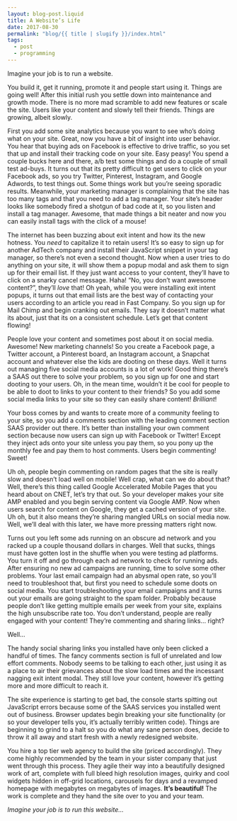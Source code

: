 ```yaml
---
layout: blog-post.liquid
title: A Website’s Life
date: 2017-08-30
permalink: "blog/{{ title | slugify }}/index.html"
tags:
  - post
  - programming
---
```


Imagine your job is to run a website.

You build it, get it running, promote it and people start using it. Things are going well! After this initial rush you settle down into maintenance and growth mode. There is no more mad scramble to add new features or scale the site. Users like your content and slowly tell their friends. Things are growing, albeit slowly.

First you add some site analytics because you want to see who’s doing what on your site. Great, now you have a bit of insight into user behavior. You hear that buying ads on Facebook is effective to drive traffic, so you set that up and install their tracking code on your site. Easy peasy! You spend a couple bucks here and there, a/b test some things and do a couple of small test ad-buys. It turns out that its pretty difficult to get users to click on your Facebook ads, so you try Twitter, Pinterest, Instagram, and Google Adwords, to test things out. Some things work but you’re seeing sporadic results. Meanwhile, your marketing manager is complaining that the site has too many tags and that you need to add a tag manager. Your site’s header looks like somebody fired a shotgun of bad code at it, so you listen and install a tag manager. Awesome, that made things a bit neater and now you can easily install tags with the click of a mouse!

The internet has been buzzing about exit intent and how its the new hotness. You <em>need</em> to capitalize it to retain users! It’s so easy to sign up for another AdTech company and install their JavaScript snippet in your tag manager, so there’s not even a second thought. Now when a user tries to do anything on your site, it will show them a popup modal and ask them to sign up for their email list. If they just want access to your content, they’ll have to click on a snarky cancel message. Haha! “No, you don’t want awesome content?”, they’ll <em>love</em> that! Oh yeah, while you were installing exit intent popups, it turns out that email lists are the best way of contacting your users according to an article you read in Fast Company. So you sign up for Mail Chimp and begin cranking out emails. They say it doesn’t matter what its about, just that its on a consistent schedule. Let’s get that content flowing!

People love your content and sometimes post about it on social media. Awesome! New marketing channels! So you create a Facebook page, a Twitter account, a Pinterest board, an Instagram account, a Snapchat account and whatever else the kids are dooting on these days. Well it turns out managing five social media accounts is a lot of work! Good thing there’s a SAAS out there to solve your problem, so you sign up for one and start dooting to your users. Oh, in the mean time, wouldn’t it be cool for people to be able to doot to links to your content to their friends? So you add some social media links to your site so they can easily share content! <em>Brilliant</em>!

Your boss comes by and wants to create more of a community feeling to your site, so you add a comments section with the leading comment section SAAS provider out there. It’s better than installing your own comment section because now users can sign up with Facebook or Twitter! Except they inject ads onto your site unless you pay them, so you pony up the monthly fee and pay them to host comments. Users begin commenting! Sweet!

Uh oh, people begin commenting on random pages that the site is really slow and doesn’t load well on mobile! Well crap, what can we do about that? Well, there’s this thing called Google Accelerated Mobile Pages that you heard about on CNET, let’s try that out. So your developer makes your site AMP enabled and you begin serving content via Google AMP. Now when users search for content on Google, they get a cached version of your site. Uh oh, but it also means they’re sharing mangled URLs on social media now. Well, we’ll deal with this later, we have more pressing matters right now.

Turns out you left some ads running on an obscure ad network and you racked up a couple thousand dollars in charges. Well that sucks, things must have gotten lost in the shuffle when you were testing ad platforms. You turn it off and go through each ad network to check for running ads. After ensuring no new ad campaigns are running, time to solve some other problems. Your last email campaign had an abysmal open rate, so you’ll need to troubleshoot that, but first you need to schedule some doots on social media. You start troubleshooting your email campaigns and it turns out your emails are going straight to the spam folder. Probably because people don’t like getting multiple emails per week from your site, explains the high unsubscribe rate too. You don’t understand, people are really engaged with your content! They’re commenting and sharing links… right?

Well…

The handy social sharing links you installed have only been clicked a handful of times. The fancy comments section is full of unrelated and low effort comments. Nobody seems to be talking to each other, just using it as a place to air their grievances about the slow load times and the incessant nagging exit intent modal. They still love your content, however it’s getting more and more difficult to reach it.

The site experience is starting to get bad, the console starts spitting out JavaScript errors because some of the SAAS services you installed went out of business. Browser updates begin breaking your site functionality (or so your developer tells you, it’s actually terribly written code). Things are beginning to grind to a halt so you do what any sane person does, decide to throw it all away and start fresh with a newly redesigned website.

You hire a top tier web agency to build the site (priced accordingly). They come highly recommended by the team in your sister company that just went through this process. They agile their way into a beautifully designed work of art, complete with full bleed high resolution images, quirky and cool widgets hidden in off-grid locations, carousels for days and a revamped homepage with megabytes on megabytes of images. **It’s beautiful!** The work is complete and they hand the site over to you and your team.

_Imagine your job is to run this website…_
